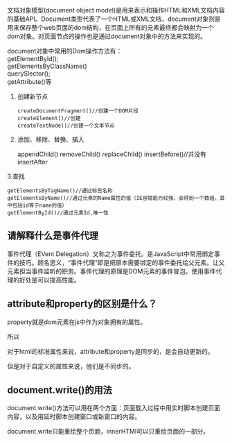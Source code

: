 文档对象模型(document object model)是用来表示和操作HTML和XML文档内容的基础API。Document类型代表了一个HTML或XML文档，document对象则是用来保存整个web页面的dom结构，在页面上所有的元素最终都会映射为一个dom对象。对页面节点的操作也是通过document对象中的方法来实现的。

document对象中常用的Dom操作方法有：  
getElementById();  
getElementsByClassName()        
querySlector();     
getAttribute()等

1. 创建新节点

       createDocumentFragment()//创建一个DOM片段
       createElement()//创建
       createTextNode()//创建一个文本节点

2. 添加、移除、替换、插入


    appendChild()
    removeChild()
    replaceChild()
    insertBefore()//并没有insertAfter

3.查找

    getElementsByTagName()//通过标签名称
    getElementsByName()//通过元素的Name属性的值（IE容错能力较强，会得到一个数组，其中包括id等于name的值）
    getElementById()//通过元素Id,唯一性


##  请解释什么是事件代理

事件代理（EVent Delegation）又称之为事件委托。是JavaScript中常用绑定事件的技巧。顾名思义，“事件代理”即是把原本需要绑定的事件委托给父元素。让父元素担当事件监听的职务。事件代理的原理是DOM元素的事件冒泡。使用事件代理的好处是可以提高性能。



## attribute和property的区别是什么？

property就是dom元素在js中作为对象拥有的属性。

所以

对于html的标准属性来说，attribute和property是同步的，是会自动更新的。

但是对于自定义的属性来说，他们是不同步的。

## document.write()的用法

document.write()方法可以用在两个方面：页面载入过程中用实时脚本创建页面内容，以及用延时脚本创建窗口或新窗口的内容。

document.write只能重绘整个页面，innerHTMl可以只重绘页面的一部分。